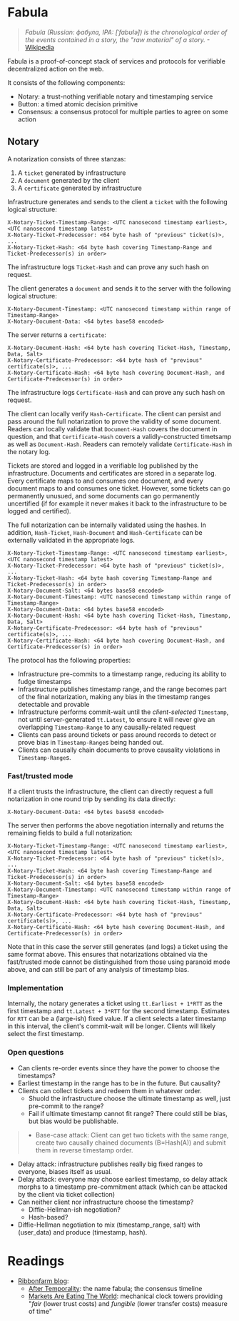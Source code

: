 # Fabula

> _Fabula (Russian: фабула, IPA: [ˈfabʊlə]) is the chronological order of the events contained in a story, the "raw material" of a story._ -[Wikipedia](https://en.wikipedia.org/wiki/Fabula_and_syuzhet)

Fabula is a proof-of-concept stack of services and protocols for verifiable decentralized action on the web.

It consists of the following components:

 * Notary: a trust-nothing verifiable notary and timestamping service
 * Button: a timed atomic decision primitive
 * Consensus: a consensus protocol for multiple parties to agree on some action

## Notary

A notarization consists of three stanzas:

 1. A `ticket` generated by infrastructure
 1. A `document` generated by the client
 1. A `certificate` generated by infrastructure

Infrastructure generates and sends to the client a `ticket` with the following logical structure:

```http
X-Notary-Ticket-Timestamp-Range: <UTC nanosecond timestamp earliest>, <UTC nanosecond timestamp latest>
X-Notary-Ticket-Predecessor: <64 byte hash of "previous" ticket(s)>, ...
X-Notary-Ticket-Hash: <64 byte hash covering Timestamp-Range and Ticket-Predecessor(s) in order>
```

The infrastructure logs `Ticket-Hash` and can prove any such hash on request.

The client generates a `document` and sends it to the server with the following logical structure:

```http
X-Notary-Document-Timestamp: <UTC nanosecond timestamp within range of Timestamp-Range>
X-Notary-Document-Data: <64 bytes base58 encoded>
```

The server returns a `certificate`:

```http
X-Notary-Document-Hash: <64 byte hash covering Ticket-Hash, Timestamp, Data, Salt>
X-Notary-Certificate-Predecessor: <64 byte hash of "previous" certificate(s)>, ...
X-Notary-Certificate-Hash: <64 byte hash covering Document-Hash, and Certificate-Predecessor(s) in order>
```

The infrastructure logs `Certificate-Hash` and can prove any such hash on request.

The client can locally verify `Hash-Certificate`. The client can persist and pass around the full notarization to prove the validity of some document. Readers can locally validate that `Document-Hash` covers the document in question, and that `Certificate-Hash` covers a validly-constructed timetsamp as well as `Document-Hash`. Readers can remotely validate `Certificate-Hash` in the notary log.

Tickets are stored and logged in a verifiable log published by the infrastructure. Documents and certificates are stored in a separate log. Every certificate maps to and consumes one document, and every document maps to and consumes one ticket. However, some tickets can go permanently unusued, and some documents can go permanently uncertified (if for example it never makes it back to the infrastructure to be logged and certified).

The full notarization can be internally validated using the hashes. In addition, `Hash-Ticket`, `Hash-Document` and `Hash-Certificate` can be externally validated in the appropriate logs.

```http
X-Notary-Ticket-Timestamp-Range: <UTC nanosecond timestamp earliest>, <UTC nanosecond timestamp latest>
X-Notary-Ticket-Predecessor: <64 byte hash of "previous" ticket(s)>, ...
X-Notary-Ticket-Hash: <64 byte hash covering Timestamp-Range and Ticket-Predecessor(s) in order>
X-Notary-Document-Salt: <64 bytes base58 encoded>
X-Notary-Document-Timestamp: <UTC nanosecond timestamp within range of Timestamp-Range>
X-Notary-Document-Data: <64 bytes base58 encoded>
X-Notary-Document-Hash: <64 byte hash covering Ticket-Hash, Timestamp, Data, Salt>
X-Notary-Certificate-Predecessor: <64 byte hash of "previous" certificate(s)>, ...
X-Notary-Certificate-Hash: <64 byte hash covering Document-Hash, and Certificate-Predecessor(s) in order>
```

The protocol has the following properties:

 * Infrastructure pre-commits to a timestamp range, reducing its ability to fudge timestamps
 * Infrastructure publishes timestamp range, and the range becomes part of the final notarization, making any bias in the timestamp ranges detectable and provable
 * Infrastructure performs commit-wait until the _client-selected_ `Timestamp`, not until server-generated `tt.Latest`, to ensure it will never give an overlapping `Timestamp-Range` to any causally-related request
 * Clients can pass around tickets or pass around records to detect or prove bias in `Timestamp-Range`s being handed out.
 * Clients can causally chain documents to prove causality violations in `Timestamp-Range`s.

### Fast/trusted mode

If a client trusts the infrastructure, the client can directly request a full notarization in one round trip by sending its data directly:

```http
X-Notary-Document-Data: <64 bytes base58 encoded>
```

The server then performs the above negotiation internally and returns the remaining fields to build a full notarization:

```http
X-Notary-Ticket-Timestamp-Range: <UTC nanosecond timestamp earliest>, <UTC nanosecond timestamp latest>
X-Notary-Ticket-Predecessor: <64 byte hash of "previous" ticket(s)>, ...
X-Notary-Ticket-Hash: <64 byte hash covering Timestamp-Range and Ticket-Predecessor(s) in order>
X-Notary-Document-Salt: <64 bytes base58 encoded>
X-Notary-Document-Timestamp: <UTC nanosecond timestamp within range of Timestamp-Range>
X-Notary-Document-Hash: <64 byte hash covering Ticket-Hash, Timestamp, Data, Salt>
X-Notary-Certificate-Predecessor: <64 byte hash of "previous" certificate(s)>, ...
X-Notary-Certificate-Hash: <64 byte hash covering Document-Hash, and Certificate-Predecessor(s) in order>
```

Note that in this case the server still generates (and logs) a ticket using the same format above. This ensures that notarizations obtained via the fast/trusted mode cannot be distinguished from those using paranoid mode above, and can still be part of any analysis of timestamp bias.

### Implementation

Internally, the notary generates a ticket using `tt.Earliest + 1*RTT` as the first timestamp and `tt.Latest + 3*RTT` for the second timestamp. Estimates for `RTT` can be a (large-ish) fixed value. If a client selects a later timestamp in this interval, the client's commit-wait will be longer. Clients will likely select the first timestamp.

### Open questions

 * Can clients re-order events since they have the power to choose the timestamps?
 * Earliest timestamp in the range has to be in the future. But causality?
 * Clients can collect tickets and redeem them in whatever order.
   * Shuold the infrastructure choose the ultimate timestamp as well, just pre-commit to the range?
   * Fail if ultimate timestamp cannot fit range? There could still be bias, but bias would be publishable.
> * Base-case attack: Client can get two tickets with the same range, create two causally chained documents (B=Hash(A)) and submit them in reverse timestamp order.
 * Delay attack: infrastructure publishes really big fixed ranges to everyone, biases itself as usual.
 * Delay attack: everyone may choose earliest timestamp, so delay attack morphs to a timestamp pre-commitment attack (which can be attacked by the client via ticket collection)
 * Can neither client nor infrastructure choose the timestamp?
   * Diffie-Hellman-ish negotiation?
   * Hash-based?
 * Diffie-Hellman negotiation to mix (timestamp_range, salt) with (user_data) and produce (timestamp, hash).

# Readings

 * [Ribbonfarm blog](https://www.ribbonfarm.com):
   * [After Temporality](https://www.ribbonfarm.com/2017/02/02/after-temporality/): the name fabula; the consensus timeline
   * [Markets Are Eating The World](https://www.ribbonfarm.com/2019/02/28/markets-are-eating-the-world/): mechanical clock towers providing "_fair_ (lower trust costs) and _fungible_ (lower transfer costs) measure of time"

